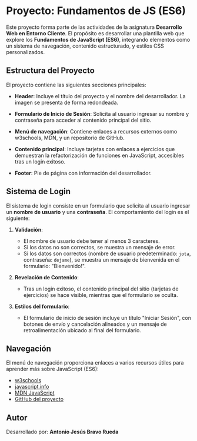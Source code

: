 # Proyecto: Fundamentos de JS (ES6)

Este proyecto forma parte de las actividades de la asignatura **Desarrollo Web en Entorno Cliente**. El propósito es desarrollar una plantilla web que explore los **Fundamentos de JavaScript (ES6)**, integrando elementos como un sistema de navegación, contenido estructurado, y estilos CSS personalizados.

## Estructura del Proyecto

El proyecto contiene las siguientes secciones principales:

- **Header**: Incluye el título del proyecto y el nombre del desarrollador. La imagen se presenta de forma redondeada.
  
- **Formulario de Inicio de Sesión**: Solicita al usuario ingresar su nombre y contraseña para acceder al contenido principal del sitio.

- **Menú de navegación**: Contiene enlaces a recursos externos como w3schools, MDN, y un repositorio de GitHub.

- **Contenido principal**: Incluye tarjetas con enlaces a ejercicios que demuestran la refactorización de funciones en JavaScript, accesibles tras un login exitoso.

- **Footer**: Pie de página con información del desarrollador.

## Sistema de Login

El sistema de login consiste en un formulario que solicita al usuario ingresar un **nombre de usuario** y una **contraseña**. El comportamiento del login es el siguiente:

1. **Validación**: 
   - El nombre de usuario debe tener al menos 3 caracteres.
   - Si los datos no son correctos, se muestra un mensaje de error.
   - Si los datos son correctos (nombre de usuario predeterminado: `jota`, contraseña: `dejame`), se muestra un mensaje de bienvenida en el formulario: "Bienvenido!".

2. **Revelación de Contenido**: 
   - Tras un login exitoso, el contenido principal del sitio (tarjetas de ejercicios) se hace visible, mientras que el formulario se oculta.

3. **Estilos del formulario**: 
   - El formulario de inicio de sesión incluye un título "Iniciar Sesión", con botones de envío y cancelación alineados y un mensaje de retroalimentación ubicado al final del formulario.

## Navegación

El menú de navegación proporciona enlaces a varios recursos útiles para aprender más sobre JavaScript (ES6):

- [w3schools](https://www.w3schools.com/js/default.asp)
- [javascript.info](https://es.javascript.info/js)
- [MDN JavaScript](https://developer.mozilla.org/es/docs/Web/JavaScript)
- [GitHub del proyecto](https://github.com/antoniobr4/DW_Entorno_Cliente)

## Autor

Desarrollado por: **Antonio Jesús Bravo Rueda**

